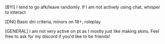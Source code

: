 [BYI] I tend to go afk/leave randomly. If I am not actively using chat, whisper to interact

[DNI]
Basic dni criteria, minors on 18+, roleplay 

[GENERAL] 
I am not very active on pt as I mostly just like making skins. Feel free to ask for my discord if you'd like to be friends!
